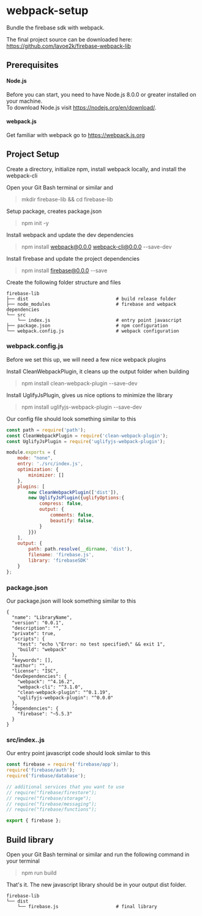 # webpack-setup
Bundle the firebase sdk with webpack. 

The final project source can be downloaded here:<br>
https://github.com/lavoe2k/firebase-webpack-lib

## Prerequisites

#### Node.js

Before you can start, you need to have Node.js 8.0.0 or greater installed on your machine.<br>
To download Node.js visit https://nodejs.org/en/download/.

#### webpack.js
Get familiar with webpack go to https://webpack.js.org


## Project Setup
Create a directory, initialize npm, install webpack locally, and install the webpack-cli 

Open your Git Bash terminal or similar and 
> mkdir firebase-lib && cd firebase-lib

Setup package, creates package.json
> npm init -y

Install webpack and update the dev dependencies    
> npm install webpack@0.0.0 webpack-cli@0.0.0 --save-dev

Install firebase and update the project dependencies    
> npm install firebase@0.0.0 --save 

Create the following folder structure and files
```
firebase-lib
├── dist                                # build release folder
├── node_modules                        # firebase and webpack dependencies
└── src
    └── index.js                        # entry point javascript 
├── package.json                        # npm configuration 
└── webpack.config.js                   # webpack configuration 
```

### webpack.config.js
Before we set this up, we will need a few nice webpack plugins 

Install CleanWebpackPlugin, it cleans up the output folder when building
> npm install clean-webpack-plugin --save-dev 

Install UglifyJsPlugin, gives us nice options to minimize the library
> npm install uglifyjs-webpack-plugin --save-dev 

Our config file should look something similar to this
```javascript
const path = require('path');
const CleanWebpackPlugin = require('clean-webpack-plugin');
const UglifyJsPlugin = require('uglifyjs-webpack-plugin');

module.exports = {
    mode: "none",
    entry: './src/index.js',
    optimization: {
        minimizer: []
    },
    plugins: [
        new CleanWebpackPlugin(['dist']),
        new UglifyJsPlugin({uglifyOptions:{
            compress: false,
            output: {
                comments: false,
                beautify: false,
            }
        }})
    ],
    output: {
        path: path.resolve(__dirname, 'dist'),
        filename: 'firebase.js',
        library: 'firebaseSDK'
    }
};
```

### package.json
Our package.json will look something similar to this
```
{
  "name": "LibraryName",
  "version": "0.0.1",
  "description": "",
  "private": true,
  "scripts": {
    "test": "echo \"Error: no test specified\" && exit 1",
    "build": "webpack"
  },
  "keywords": [],
  "author": "",
  "license": "ISC",
  "devDependencies": {
    "webpack": "^4.16.2",
    "webpack-cli": "^3.1.0",
    "clean-webpack-plugin": "^0.1.19",
    "uglifyjs-webpack-plugin": "^0.0.0"
  },
  "dependencies": {
    "firebase": "~5.5.3"
  }
}
```

### src/index..js
Our entry point javascript code should look similar to this
```javascript
const firebase = require('firebase/app');
require('firebase/auth');
require('firebase/database');

// additional services that you want to use
// require("firebase/firestore");
// require("firebase/storage");
// require("firebase/messaging");
// require("firebase/functions");

export { firebase };
```

##  Build library
Open your Git Bash terminal or similar and run the following command in your terminal     
> npm run build

That's it. The new javascript library should be in your output dist folder.

```
firebase-lib
└── dist                                
    └── firebase.js                     # final library
```


